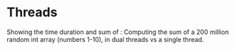 # Threads
Showing the time duration and sum of : Computing the sum of a 200 million 
random int array (numbers 1-10), in dual threads vs a single thread.
